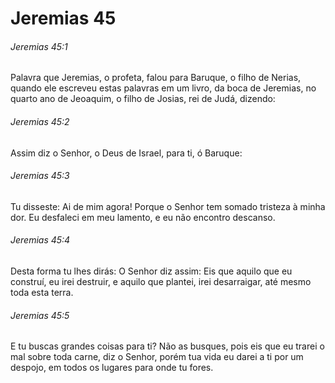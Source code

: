 # Jeremias 45

###### Jeremias 45:1

Palavra que Jeremias, o profeta, falou para Baruque, o filho de Nerias, quando ele escreveu estas palavras em um  livro, da boca de Jeremias, no quarto ano de Jeoaquim, o filho de Josias, rei de Judá, dizendo:

###### Jeremias 45:2

Assim diz o Senhor, o Deus de Israel, para ti, ó Baruque:

###### Jeremias 45:3

Tu disseste: Ai de mim agora! Porque o Senhor tem somado tristeza à minha dor. Eu desfaleci em meu lamento, e eu não encontro descanso.

###### Jeremias 45:4

Desta forma tu lhes dirás: O Senhor diz assim: Eis que aquilo que eu construí, eu irei destruir, e aquilo que plantei, irei desarraigar, até mesmo toda esta terra.

###### Jeremias 45:5

E tu buscas grandes coisas para ti? Não as busques, pois eis que eu trarei o mal sobre toda carne, diz o Senhor, porém tua vida eu darei a ti por um despojo, em todos os lugares para onde tu fores.

